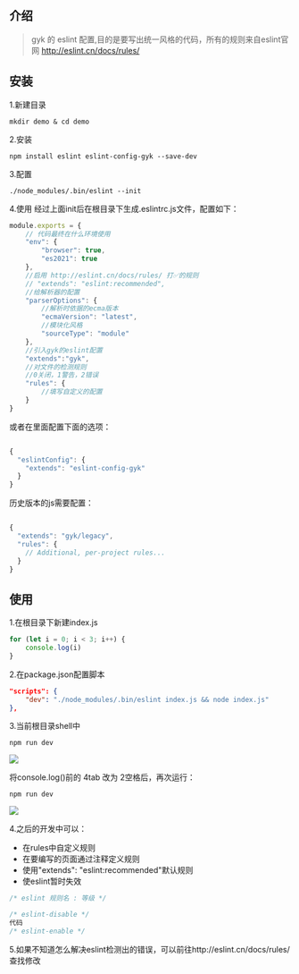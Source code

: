 ## 介绍

>  gyk 的 eslint 配置,目的是要写出统一风格的代码，所有的规则来自eslint官网 http://eslint.cn/docs/rules/


## 安装

1.新建目录
```shell
mkdir demo & cd demo
```

2.安装
```shell
npm install eslint eslint-config-gyk --save-dev
```

3.配置
```shell
./node_modules/.bin/eslint --init

```

4.使用
经过上面init后在根目录下生成.eslintrc.js文件，配置如下：
```javascript
module.exports = {
    // 代码最终在什么环境使用
    "env": {
        "browser": true,
        "es2021": true
    },
    //启用 http://eslint.cn/docs/rules/ 打✅的规则
    // "extends": "eslint:recommended",
    //给解析器的配置
    "parserOptions": {
        //解析时依据的ecma版本
        "ecmaVersion": "latest",
        //模块化风格
        "sourceType": "module"
    },
    //引入gyk的eslint配置
    "extends":"gyk",
    //对文件的检测规则
    //0关闭，1警告，2错误
    "rules": {
        //填写自定义的配置
    }
}

```

或者在里面配置下面的选项：

```javascript

{
  "eslintConfig": {
    "extends": "eslint-config-gyk"
  }
}

```
历史版本的js需要配置：
```javascript

{
  "extends": "gyk/legacy",
  "rules": {
    // Additional, per-project rules...
  }
}
```

## 使用

1.在根目录下新建index.js
```javascript
for (let i = 0; i < 3; i++) {
    console.log(i)
}
```


2.在package.json配置脚本

```json
"scripts": {
    "dev": "./node_modules/.bin/eslint index.js && node index.js"
},
```



3.当前根目录shell中

```shell
npm run dev
```
![](https://cdn.jsdelivr.net/gh/Apollo2light/apolloblogpicture/img/%E6%88%AA%E5%B1%8F2022-05-25%20%E4%B8%8B%E5%8D%8811.23.38.png)


将console.log()前的 4tab 改为 2空格后，再次运行：
```shell
npm run dev
```
![](https://cdn.jsdelivr.net/gh/Apollo2light/apolloblogpicture@master/img/%E6%88%AA%E5%B1%8F2022-05-25%20%E4%B8%8B%E5%8D%8811.25.35.png)


4.之后的开发中可以：
- 在rules中自定义规则
- 在要编写的页面通过注释定义规则
- 使用"extends": "eslint:recommended"默认规则
- 使eslint暂时失效

```javascript
/* eslint 规则名 : 等级 */

/* eslint-disable */
代码
/* eslint-enable */
```
5.如果不知道怎么解决eslint检测出的错误，可以前往http://eslint.cn/docs/rules/ 查找修改
